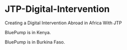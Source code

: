 

# JTP-Digital-Intervention
Creating a Digital Intervention Abroad in Africa With JTP

BluePump is in Kenya.

BluePump is in Burkina Faso.

